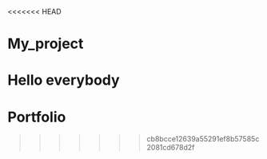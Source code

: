 <<<<<<< HEAD
# My_project
Hello everybody
=======
# Portfolio
>>>>>>> cb8bcce12639a55291ef8b57585c2081cd678d2f
